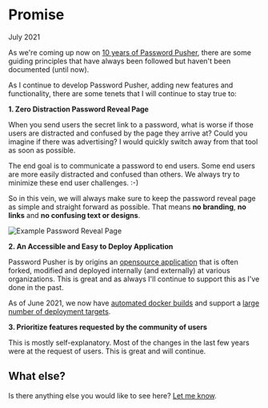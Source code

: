 # Promise

July 2021

As we're coming up now on [10 years of Password Pusher](https://twitter.com/pwpush/status/1402331907824701447), there are some guiding principles that have always been followed but haven't been documented (until now).

As I continue to develop Password Pusher, adding new features and functionality, there are some tenets that I will continue to stay true to:

**1. Zero Distraction Password Reveal Page**

When you send users the secret link to a password, what is worse if those users are distracted and confused by the page they arrive at?  Could you imagine if there was advertising?  I would quickly switch away from that tool as soon as possible.

The end goal is to communicate a password to end users.  Some end users are more easily distracted and confused than others.  We always try to minimize these end user challenges.  :-)

So in this vein, we will always make sure to keep the password reveal page as simple and straight forward as possible.  That means **no branding**, **no links** and **no confusing text or designs**.

![Example Password Reveal Page](https://disznc.s3.amazonaws.com/Screen-Shot-2021-06-12-at-6.29.43-PM.png)

**2. An Accessible and Easy to Deploy Application**

Password Pusher is by origins an [opensource application](https://github.com/DenLakusta/SecurePassPush) that is often forked, modified and deployed internally (and externally) at various organizations.  This is great and as always I'll continue to support this as I've done in the past.

As of June 2021, we now have [automated docker builds](https://hub.docker.com/u/pglombardo) and support a [large number of deployment targets](https://github.com/DenLakusta/SecurePassPush#-run-your-own-instance).

**3. Prioritize features requested by the community of users**

This is mostly self-explanatory.  Most of the changes in the last few years were at the request of users.  This is great and will continue.

## What else?

Is there anything else you would like to see here?  [Let me know](https://github.com/DenLakusta/SecurePassPush/issues/new).